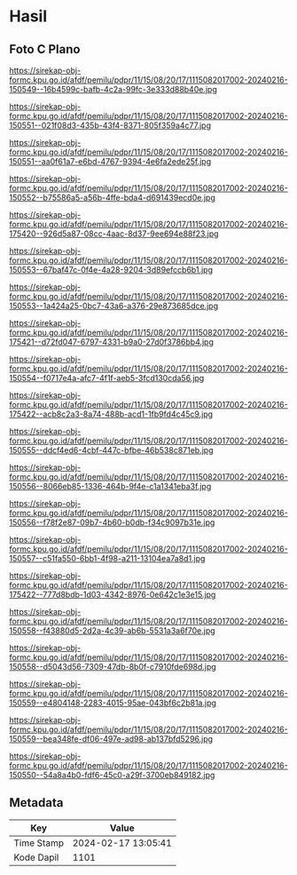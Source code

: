 # Hasil

## Foto C Plano

https://sirekap-obj-formc.kpu.go.id/afdf/pemilu/pdpr/11/15/08/20/17/1115082017002-20240216-150549--16b4599c-bafb-4c2a-99fc-3e333d88b40e.jpg

https://sirekap-obj-formc.kpu.go.id/afdf/pemilu/pdpr/11/15/08/20/17/1115082017002-20240216-150551--021f08d3-435b-43f4-8371-805f359a4c77.jpg

https://sirekap-obj-formc.kpu.go.id/afdf/pemilu/pdpr/11/15/08/20/17/1115082017002-20240216-150551--aa0f61a7-e6bd-4767-9394-4e6fa2ede25f.jpg

https://sirekap-obj-formc.kpu.go.id/afdf/pemilu/pdpr/11/15/08/20/17/1115082017002-20240216-150552--b75586a5-a56b-4ffe-bda4-d691439ecd0e.jpg

https://sirekap-obj-formc.kpu.go.id/afdf/pemilu/pdpr/11/15/08/20/17/1115082017002-20240216-175420--926d5a87-08cc-4aac-8d37-9ee694e88f23.jpg

https://sirekap-obj-formc.kpu.go.id/afdf/pemilu/pdpr/11/15/08/20/17/1115082017002-20240216-150553--67baf47c-0f4e-4a28-9204-3d89efccb6b1.jpg

https://sirekap-obj-formc.kpu.go.id/afdf/pemilu/pdpr/11/15/08/20/17/1115082017002-20240216-150553--1a424a25-0bc7-43a6-a376-29e873685dce.jpg

https://sirekap-obj-formc.kpu.go.id/afdf/pemilu/pdpr/11/15/08/20/17/1115082017002-20240216-175421--d72fd047-6797-4331-b9a0-27d0f3786bb4.jpg

https://sirekap-obj-formc.kpu.go.id/afdf/pemilu/pdpr/11/15/08/20/17/1115082017002-20240216-150554--f0717e4a-afc7-4f1f-aeb5-3fcd130cda56.jpg

https://sirekap-obj-formc.kpu.go.id/afdf/pemilu/pdpr/11/15/08/20/17/1115082017002-20240216-175422--acb8c2a3-8a74-488b-acd1-1fb9fd4c45c9.jpg

https://sirekap-obj-formc.kpu.go.id/afdf/pemilu/pdpr/11/15/08/20/17/1115082017002-20240216-150555--ddcf4ed6-4cbf-447c-bfbe-46b538c871eb.jpg

https://sirekap-obj-formc.kpu.go.id/afdf/pemilu/pdpr/11/15/08/20/17/1115082017002-20240216-150556--8066eb85-1336-464b-9f4e-c1a1341eba3f.jpg

https://sirekap-obj-formc.kpu.go.id/afdf/pemilu/pdpr/11/15/08/20/17/1115082017002-20240216-150556--f78f2e87-09b7-4b60-b0db-f34c9097b31e.jpg

https://sirekap-obj-formc.kpu.go.id/afdf/pemilu/pdpr/11/15/08/20/17/1115082017002-20240216-150557--c51fa550-6bb1-4f98-a211-13104ea7a8d1.jpg

https://sirekap-obj-formc.kpu.go.id/afdf/pemilu/pdpr/11/15/08/20/17/1115082017002-20240216-175422--777d8bdb-1d03-4342-8976-0e642c1e3e15.jpg

https://sirekap-obj-formc.kpu.go.id/afdf/pemilu/pdpr/11/15/08/20/17/1115082017002-20240216-150558--f43880d5-2d2a-4c39-ab6b-5531a3a6f70e.jpg

https://sirekap-obj-formc.kpu.go.id/afdf/pemilu/pdpr/11/15/08/20/17/1115082017002-20240216-150558--d5043d56-7309-47db-8b0f-c7910fde698d.jpg

https://sirekap-obj-formc.kpu.go.id/afdf/pemilu/pdpr/11/15/08/20/17/1115082017002-20240216-150559--e4804148-2283-4015-95ae-043bf6c2b81a.jpg

https://sirekap-obj-formc.kpu.go.id/afdf/pemilu/pdpr/11/15/08/20/17/1115082017002-20240216-150559--bea348fe-df06-497e-ad98-ab137bfd5296.jpg

https://sirekap-obj-formc.kpu.go.id/afdf/pemilu/pdpr/11/15/08/20/17/1115082017002-20240216-150550--54a8a4b0-fdf6-45c0-a29f-3700eb849182.jpg


## Metadata

| Key        | Value               |
| ---------- | ------------------- |
| Time Stamp | 2024-02-17 13:05:41 |
| Kode Dapil | 1101                |



